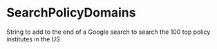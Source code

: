 # SearchPolicyDomains
String to add to the end of a Google search to search the 100 top policy institutes in the US
